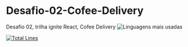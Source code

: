 # Desafio-02-Cofee-Delivery
Desafio 02, trilha ignite React, Cofee Delivery
![Linguagens mais usadas](https://github-readme-stats.vercel.app/api/top-langs/?username=gabriel06089&layout=compact)

[![Total Lines](https://img.shields.io/tokei/lines/github/gabriel06089/Desafio-02-Cofee-Delivery)](https://github.com/gabriel06089/Desafio-02-Cofee-Delivery)


